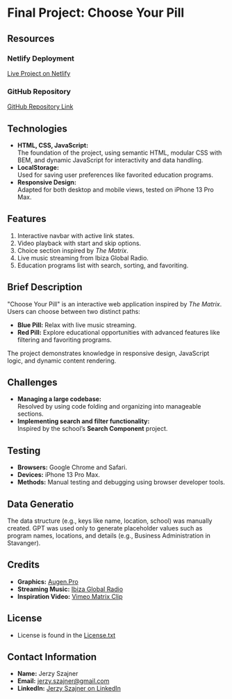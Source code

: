 # Final Project: Choose Your Pill

## Resources

### Netlify Deployment

[Live Project on Netlify](https://choice-your-pill.netlify.app/)

### GitHub Repository

[GitHub Repository Link](https://github.com/jerzyszajner/final_project.git)

## Technologies

- **HTML, CSS, JavaScript:**  
  The foundation of the project, using semantic HTML, modular CSS with BEM, and dynamic JavaScript for interactivity and data handling.
- **LocalStorage:**  
  Used for saving user preferences like favorited education programs.
- **Responsive Design:**  
  Adapted for both desktop and mobile views, tested on iPhone 13 Pro Max.

## Features

1. Interactive navbar with active link states.
2. Video playback with start and skip options.
3. Choice section inspired by _The Matrix_.
4. Live music streaming from Ibiza Global Radio.
5. Education programs list with search, sorting, and favoriting.

## Brief Description

"Choose Your Pill" is an interactive web application inspired by _The Matrix_. Users can choose between two distinct paths:

- **Blue Pill:** Relax with live music streaming.
- **Red Pill:** Explore educational opportunities with advanced features like filtering and favoriting programs.

The project demonstrates knowledge in responsive design, JavaScript logic, and dynamic content rendering.

## Challenges

- **Managing a large codebase:**  
  Resolved by using code folding and organizing into manageable sections.
- **Implementing search and filter functionality:**  
  Inspired by the school’s **Search Component** project.

## Testing

- **Browsers:** Google Chrome and Safari.
- **Devices:** iPhone 13 Pro Max.
- **Methods:** Manual testing and debugging using browser developer tools.

## Data Generatio

The data structure (e.g., keys like name, location, school) was manually created. GPT was used only to generate placeholder values such as program names, locations, and details (e.g., Business Administration in Stavanger).

## Credits

- **Graphics:** [Augen.Pro](https://augen.pro/)
- **Streaming Music:** [Ibiza Global Radio](https://www.ibizaglobalradio.com/)
- **Inspiration Video:** [Vimeo Matrix Clip](https://vimeo.com/groups/423128/videos/7619378)

## License
- License is found in the [License.txt](License.txt)

## Contact Information

- **Name:** Jerzy Szajner
- **Email:** [jerzy.szajner@gmail.com](mailto:jerzy.szajner@gmail.com)
- **LinkedIn:** [Jerzy Szajner on LinkedIn](https://www.linkedin.com/in/jerzyszajner/)
